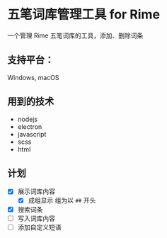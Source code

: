 # 五笔词库管理工具 for Rime
一个管理 Rime 五笔词库的工具，添加、删除词条


## 支持平台：
Windows, macOS

## 用到的技术
- nodejs
- electron
- javascript
- scss
- html

## 计划
- [x] 展示词库内容
   - [x] 成组显示 组为以 `##` 开头
- [x] 搜索词条
- [ ] 写入词库内容
- [ ] 添加自定义短语
